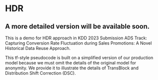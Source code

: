 # HDR

## A more detailed version will be available soon.

This is a demo for HDR approach in KDD 2023 Submission ADS Track: Capturing Conversion Rate Fluctuation during Sales Promotions: A Novel Historical Data Reuse Approach. 

This tf-style pseudocode is built on a simplified version of our production model because we must omit the details of the original model for anonymity. We provide it to illustrate the details of TransBlock and Distribution Shift Correction (DSC). 
